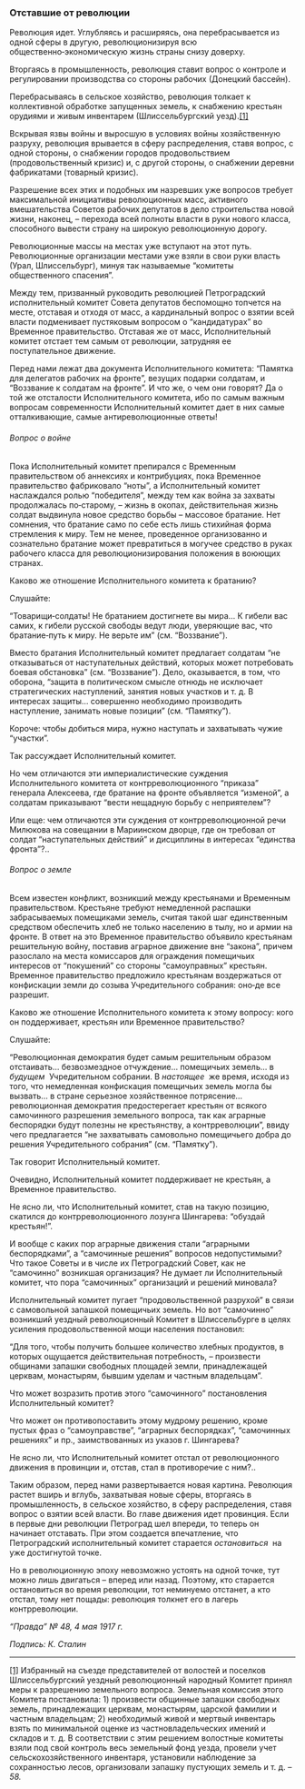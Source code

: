 ### Отставшие от революции

Революция идет. Углубляясь и расширяясь, она перебрасывается из одной сферы в другую, революционизируя всю общественно‑экономическую жизнь страны снизу доверху.

Вторгаясь в промышленность, революция ставит вопрос о контроле и регулировании производства со стороны рабочих (Донецкий бассейн).

Перебрасываясь в сельское хозяйство, революция толкает к коллективной обработке запущенных земель, к снабжению крестьян орудиями и живым инвентарем (Шлиссельбургский уезд).[[1]](#_ftn1)

Вскрывая язвы войны и выросшую в условиях войны хозяйственную разруху, революция врывается в сферу распределения, ставя вопрос, с одной стороны, о снабжении городов продовольствием (продовольственный кризис) и, с другой стороны, о снабжении деревни фабрикатами (товарный кризис).

Разрешение всех этих и подобных им назревших уже вопросов требует максимальной инициативы революционных масс, активного вмешательства Советов рабочих депутатов в дело строительства новой жизни, наконец, – перехода всей полноты власти в руки нового класса, способного вывести страну на широкую революционную дорогу.

Революционные массы на местах уже вступают на этот путь. Революционные организации местами уже взяли в свои руки власть (Урал, Шлиссельбург), минуя так называемые “комитеты общественного спасения”.

Между тем, призванный руководить революцией Петроградский исполнительный комитет Совета депутатов беспомощно топчется на месте, отставая и отходя от масс, а кардинальный вопрос о взятии всей власти подменивает пустяковым вопросом о “кандидатурах” во Временное правительство. Отставая же от масс, Исполнительный комитет отстает тем самым от революции, затрудняя ее поступательное движение.

Перед нами лежат два документа Исполнительного комитета: “Памятка для делегатов рабочих на фронте”, везущих подарки солдатам, и “Воззвание к солдатам на фронте”. И что же, о чем они говорят? Да о той же отсталости Исполнительного комитета, ибо по самым важным вопросам современности Исполнительный комитет дает в них самые отталкивающие, самые антиреволюционные ответы!

###### Вопрос о войне

Пока Исполнительный комитет препирался с Временным правительством об аннексиях и контрибуциях, пока Временное правительство фабриковало “ноты”, а Исполнительный комитет наслаждался ролью “победителя”, между тем как война за захваты продолжалась по‑старому, – жизнь в окопах, действительная жизнь солдат выдвинула новое средство борьбы – массовое братание. Нет сомнения, что братание само по себе есть лишь стихийная форма стремления к миру. Тем не менее, проведенное организованно и сознательно братание может превратиться в могучее средство в руках рабочего класса для революционизирования положения в воюющих странах.

Каково же отношение Исполнительного комитета к братанию?

Слушайте:

“Товарищи‑солдаты! Не братанием достигнете вы мира… К гибели вас самих, к гибели русской свободы ведут люди, уверяющие вас, что братание‑путь к миру. Не верьте им” (см. “Воззвание”).

Вместо братания Исполнительный комитет предлагает солдатам “не отказываться от наступательных действий, которых может потребовать боевая обстановка” (см. “Воззвание”). Дело, оказывается, в том, что оборона, “защита в политическом смысле отнюдь не исключает стратегических наступлений, занятия новых участков и т. д. В интересах защиты… совершенно необходимо производить наступление, занимать новые позиции” (см. “Памятку”).

Короче: чтобы добиться мира, нужно наступать и захватывать чужие “участки”.

Так рассуждает Исполнительный комитет.

Но чем отличаются эти империалистические суждения Исполнительного комитета от контрреволюционного “приказа” генерала Алексеева, где братание на фронте объявляется “изменой”, а солдатам приказывают “вести нещадную борьбу с неприятелем”?

Или еще: чем отличаются эти суждения от контрреволюционной речи Милюкова на совещании в Мариинском дворце, где он требовал от солдат “наступательных действий” и дисциплины в интересах “единства фронта”?..

###### Вопрос о земле

Всем известен конфликт, возникший между крестьянами и Временным правительством. Крестьяне требуют немедленной распашки забрасываемых помещиками земель, считая такой шаг единственным средством обеспечить хлеб не только населению в тылу, но и армии на фронте. В ответ на это Временное правительство объявило крестьянам решительную войну, поставив аграрное движение вне “закона”, причем разослало на места комиссаров для ограждения помещичьих интересов от “покушений” со стороны “самоуправных” крестьян. Временное правительство предложило крестьянам воздержаться от конфискации земли до созыва Учредительного собрания: оно‑де все разрешит.

Каково же отношение Исполнительного комитета к этому вопросу: кого он поддерживает, крестьян или Временное правительство?

Слушайте:

“Революционная демократия будет самым решительным образом отстаивать… безвозмездное отчуждение… помещичьих земель… в _будущем_  Учредительном собрании. В _настоящее_  же время, исходя из того, что немедленная конфискация помещичьих земель могла бы вызвать… в стране серьезное хозяйственное потрясение… революционная демократия предостерегает крестьян от всякого самочинного разрешения земельного вопроса, так как аграрные беспорядки будут полезны не крестьянству, а контрреволюции”, ввиду чего предлагается “не захватывать самовольно помещичьего добра до решения Учредительного собрания” (см. “Памятку”).

Так говорит Исполнительный комитет.

Очевидно, Исполнительный комитет поддерживает не крестьян, а Временное правительство.

Не ясно ли, что Исполнительный комитет, став на такую позицию, скатился до контрреволюционного лозунга Шингарева: “обуздай крестьян!”.

И вообще с каких пор аграрные движения стали “аграрными беспорядками”, а “самочинные решения” вопросов недопустимыми? Что такое Советы и в числе их Петроградский Совет, как не “самочинно” возникшая организация? Не думает ли Исполнительный комитет, что пора “самочинных” организаций и решений миновала?

Исполнительный комитет пугает “продовольственной разрухой” в связи с самовольной запашкой помещичьих земель. Но вот “самочинно” возникший уездный революционный Комитет в Шлиссельбурге в целях усиления продовольственной мощи населения постановил:

“Для того, чтобы получить большее количество хлебных продуктов, в которых ощущается действительная потребность, – произвести общинами запашки свободных площадей земли, принадлежащей церквам, монастырям, бывшим уделам и частным владельцам”.

Что может возразить против этого “самочинного” постановления Исполнительный комитет?

Что может он противопоставить этому мудрому решению, кроме пустых фраз о “самоуправстве”, “аграрных беспорядках”, “самочинных решениях” и пр., заимствованных из указов г. Шингарева?

Не ясно ли, что Исполнительный комитет отстал от революционного движения в провинции и, отстав, стал в противоречие с ним?..

Таким образом, перед нами развертывается новая картина. Революция растет вширь и вглубь, захватывая новые сферы, вторгаясь в промышленность, в сельское хозяйство, в сферу распределения, ставя вопрос о взятии всей власти. Во главе движения идет провинция. Если в первые дни революции Петроград шел впереди, то теперь он начинает отставать. При этом создается впечатление, что Петроградский исполнительный комитет старается _остановиться_  на уже достигнутой точке.

Но в революционную эпоху невозможно устоять на одной точке, тут можно лишь двигаться – вперед или назад. Поэтому, кто старается остановиться во время революции, тот неминуемо отстанет, а кто отстал, тому нет пощады: революция толкнет его в лагерь контрреволюции.

_“Правда” №_ _48, 4 мая 1917_ _г._

_Подпись: К. Сталин_

  

---

[[1]](#_ftnref1) Избранный на съезде представителей от волостей и поселков Шлиссельбургский уездный революционный народный Комитет принял меры к разрешению земельного вопроса. Земельная комиссия этого Комитета постановила: 1) произвести общинные запашки свободных земель, принадлежащих церквам, монастырям, царской фамилии и частным владельцам; 2) необходимый живой и мертвый инвентарь взять по минимальной оценке из частновладельческих имений и складов и т. д. В соответствии с этим решением волостные комитеты взяли под свой контроль весь земельный фонд уезда, провели учет сельскохозяйственного инвентаря, установили наблюдение за сохранностью лесов, организовали запашку пустующих земель и т. д. – _58._